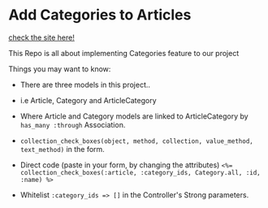 # Add Categories to Articles

[check the site here!](https://categorize619.herokuapp.com/)

This Repo is all about implementing Categories feature to our project

Things you may want to know:

* There are three models in this project..

* i.e Article, Category and ArticleCategory

* Where Article and Category models are linked to ArticleCategory by ``` has_many :through ``` Association.

* ``` collection_check_boxes(object, method, collection, value_method, text_method) ``` in the form.

* Direct code (paste in your form, by changing the attributes) ``` <%= collection_check_boxes(:article, :category_ids, Category.all, :id, :name) %> ```

* Whitelist ``` :category_ids => [] ``` in the Controller's Strong parameters.
